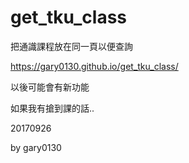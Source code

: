 # get_tku_class

把通識課程放在同一頁以便查詢

https://gary0130.github.io/get_tku_class/

以後可能會有新功能

如果我有搶到課的話..

20170926

by gary0130
